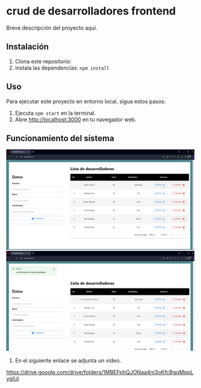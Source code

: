 # crud de desarrolladores frontend

Breve descripción del proyecto aquí.


## Instalación

1. Clona este repositorio: 
2. Instala las dependencias: `npm install`

## Uso

Para ejecutar este proyecto en entorno local, sigua estos pasos:

1. Ejecuta `npm start` en la terminal.
2. Abre [http://localhost:3000](http://localhost:3000) en tu navegador web.


## Funcionamiento del sistema

<img src="https://raw.githubusercontent.com/jesus890/desarolladores_front/develop/public/1.png" width="500"  alt="img"> 

<br />

<img src="https://raw.githubusercontent.com/jesus890/desarolladores_front/develop/public/2.png" width="500"  alt="img"> 


1. En el siguiente enlace se adjunta un video.

https://drive.google.com/drive/folders/1MBEFphQJONaa4ni3oKfcBgqMppLygIUj